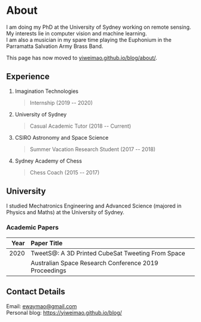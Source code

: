 # About

I am doing my PhD at the University of Sydney working on remote sensing. My interests lie in computer vision and machine learning. <br>
I am also a musician in my spare time playing the Euphonium in the Parramatta Salvation Army Brass Band. 

This page has now moved to [yiweimao.github.io/blog/about/](https://yiweimao.github.io/blog/about/).

## Experience

1. Imagination Technologies<br>
    > Internship (2019 -- 2020)
2. University of Sydney<br>
    > Casual Academic Tutor (2018 -- Current)
3. CSIRO Astronomy and Space Science<br>
    > Summer Vacation Research Student (2017 -- 2018)
4. Sydney Academy of Chess<br>
    > Chess Coach (2015 -- 2017)

## University
I studied Mechatronics Engineering and Advanced Science (majored in Physics and Maths) at the University of Sydney. 


### Academic Papers


| Year | Paper Title |
| -: | :- |
| 2020 | TweetS@: A 3D Printed CubeSat Tweeting From Space |
|   | Australian Space Research Conference 2019 Proceedings |



## Contact Details
Email: <ewaymao@gmail.com><br>
Personal blog: <https://yiweimao.github.io/blog/>
